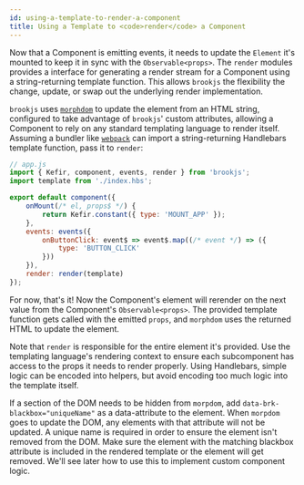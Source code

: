 ```yaml
---
id: using-a-template-to-render-a-component
title: Using a Template to <code>render</code> a Component
---
```


Now that a Component is emitting events, it needs to update the `Element` it's mounted to keep it in sync with the `Observable<props>`.  The `render` modules provides a interface for generating a render stream for a Component using a string-returning template function. This allows `brookjs` the flexibility the change, update, or swap out the underlying render implementation.

`brookjs` uses [`morphdom`][morphdom] to update the element from an HTML string, configured to take advantage of `brookjs`' custom attributes, allowing a Component to rely on any standard templating language to render itself. Assuming a bundler like [`webpack`][webpack] can import a string-returning Handlebars template function, pass it to `render`:

```js
// app.js
import { Kefir, component, events, render } from 'brookjs';
import template from './index.hbs';

export default component({
    onMount(/* el, props$ */) {
        return Kefir.constant({ type: 'MOUNT_APP' });
    },
    events: events({
        onButtonClick: event$ => event$.map((/* event */) => ({
            type: 'BUTTON_CLICK'
        }))
    }),
    render: render(template)
});
```

For now, that's it! Now the Component's element will rerender on the next value from the Component's `Observable<props>`. The provided template function gets called with the emitted `props`, and `morphdom` uses the returned HTML to update the element.

Note that `render` is responsible for the entire element it's provided. Use the templating language's rendering context to ensure each subcomponent has access to the props it needs to render properly. Using Handlebars, simple logic can be encoded into helpers, but avoid encoding too much logic into the template itself.

If a section of the DOM needs to be hidden from `morpdom`, add `data-brk-blackbox="uniqueName"` as a data-attribute to the element. When `morpdom` goes to update the DOM, any elements with that attribute will not be updated. A unique name is required in order to ensure the element isn't removed from the DOM. Make sure the element with the matching blackbox attribute is included in the rendered template or the element will get removed. We'll see later how to use this to implement custom component logic.

  [webpack]: https://webpack.js.org/
  [morphdom]: https://github.com/patrick-steele-idem/morphdom
